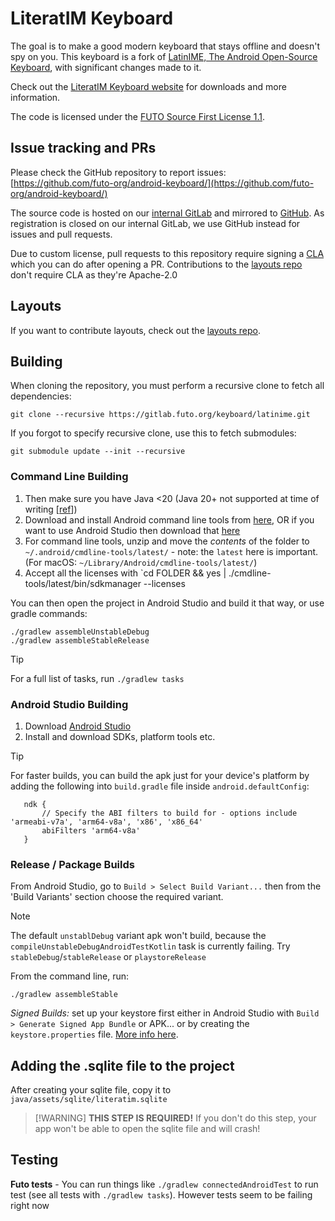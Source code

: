 # LiteratIM Keyboard

The goal is to make a good modern keyboard that stays offline and doesn't spy on you. This keyboard is a fork of [LatinIME, The Android Open-Source Keyboard](https://android.googlesource.com/platform/packages/inputmethods/LatinIME), with significant changes made to it.

Check out the [LiteratIM Keyboard website](https://keyboard.futo.org/) for downloads and more information.

The code is licensed under the [FUTO Source First License 1.1](LICENSE.md).

## Issue tracking and PRs

Please check the GitHub repository to report issues: [https://github.com/futo-org/android-keyboard/](https://github.com/futo-org/android-keyboard/)

The source code is hosted on our [internal GitLab](https://gitlab.futo.org/keyboard/latinime) and mirrored to [GitHub](https://github.com/futo-org/android-keyboard/). As registration is closed on our internal GitLab, we use GitHub instead for issues and pull requests.

Due to custom license, pull requests to this repository require signing a [CLA](https://cla.futo.org/) which you can do after opening a PR. Contributions to the [layouts repo](https://github.com/futo-org/futo-keyboard-layouts) don't require CLA as they're Apache-2.0

## Layouts

If you want to contribute layouts, check out the [layouts repo](https://github.com/futo-org/futo-keyboard-layouts).

## Building

When cloning the repository, you must perform a recursive clone to fetch all dependencies:
```
git clone --recursive https://gitlab.futo.org/keyboard/latinime.git
```

If you forgot to specify recursive clone, use this to fetch submodules:
```
git submodule update --init --recursive
```

### Command Line Building
1. Then make sure you have Java <20  (Java 20+ not supported at time of writing [[ref](https://docs.gradle.org/8.2/userguide/compatibility.html)])
2. Download and install Android command line tools from [here](https://developer.android.com/studio#command-line-tools-only), OR if you want to use Android Studio then download that [here](https://developer.android.com/studio)
3. For command line tools, unzip and move the *contents* of the folder to `~/.android/cmdline-tools/latest/` - note: the `latest` here is important. (For macOS: `~/Library/Android/cmdline-tools/latest/`)
4. Accept all the licenses with `cd FOLDER && yes | ./cmdline-tools/latest/bin/sdkmanager --licenses

You can then open the project in Android Studio and build it that way, or use gradle commands:
```
./gradlew assembleUnstableDebug
./gradlew assembleStableRelease
```

> [!TIP]
> For a full list of tasks, run `./gradlew tasks`


### Android Studio Building
1. Download [Android Studio](https://developer.android.com/studio)
2. Install and download SDKs, platform tools etc.

> [!TIP]
> For faster builds, you can build the apk just for your device's platform by adding the following into `build.gradle` file inside `android.defaultConfig`:
> ```
>    ndk {
>        // Specify the ABI filters to build for - options include 'armeabi-v7a', 'arm64-v8a', 'x86', 'x86_64'
>        abiFilters 'arm64-v8a'
>    }
> ```

### Release / Package Builds

From Android Studio, go to `Build > Select Build Variant...` then from the 'Build Variants' section choose the required variant.

> [!NOTE]
> The default `unstablDebug` variant apk won't build, because the `compileUnstableDebugAndroidTestKotlin` task is currently failing. Try `stableDebug`/`stableRelease` or `playstoreRelease`

From the command line, run:

`./gradlew assembleStable`

*Signed Builds:* set up your keystore first either in Android Studio with `Build > Generate Signed App Bundle` or APK... or by creating the `keystore.properties` file. [More info here](https://developer.android.com/studio/publish/app-signing#secure-shared-keystore).


## Adding the .sqlite file to the project

After creating your sqlite file, copy it to `java/assets/sqlite/literatim.sqlite`

> [!WARNING] **THIS STEP IS REQUIRED!**
> If you don't do this step, your app won't be able to open the sqlite file and will crash!


## Testing

**Futo tests** - You can run things like `./gradlew connectedAndroidTest` to run test (see all tests with `./gradlew tasks`). However tests seem to be failing right now